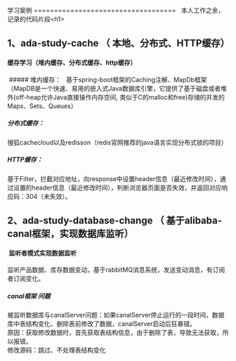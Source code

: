 学习案例
===================================  
  本人工作之余，记录的代码片段\<h1\>
    
1、ada-study-cache （ 本地、分布式、HTTP缓存） 
-----------------------------------   
####  缓存学习（堆内缓存、分布式缓存、http缓存）
  ##### 堆内缓存：  
  基于spring-boot框架的Caching注解、MapDb框架（MapDB是一个快速、易用的嵌入式Java数据库引擎，它提供了基于磁盘或者堆外(off-heap允许Java直接操作内存空间, 类似于C的malloc和free)存储的并发的Maps、Sets、Queues）
  ##### 分布式缓存：
  搜狐cachecloud以及redisson（redis官网推荐的java语言实现分布式锁的项目）
  ##### HTTP缓存：  
  基于Filter，拦截对应地址，向response中设置header信息（最近修改时间），通过设置的header信息（最近修改时间），判断浏览器页面是否失效，并返回对应响应码：304（未失效）。
  
  
2、ada-study-database-change （ 基于alibaba-canal框架，实现数据库监听） 
-----------------------------------   
####  监听者模式实现数据监听
 监听产品数据、库存数据变动，基于rabbitMQ消息系统，发送变动消息，有订阅者订阅变化。
 ##### canal框架 问题
 被监听数据库与canalServer问题：如果canalServer停止运行的一段时间，数据库中表结构变化、删除表前修改了数据，canalServer启动后狂暴错。<br />
 原因：获取修改数据时，首先获取表结构信息，由于删除了表，导致无法获取，所以报错。<br />
 修改源码：跳过、不处理表结构变化<br />
  



